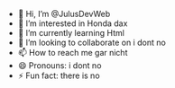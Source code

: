 - 👋 Hi, I’m @JulusDevWeb
- 👀 I’m interested in Honda dax
- 🌱 I’m currently learning Html
- 💞️ I’m looking to collaborate on i dont no
- 📫 How to reach me gar nicht
- 😄 Pronouns: i dont no 
- ⚡ Fun fact: there is no

<!---
JulusDevWeb/JulusDevWeb is a ✨ special ✨ repository because its `README.md` (this file) appears on your GitHub profile.
You can click the Preview link to take a look at your changes.
--->
